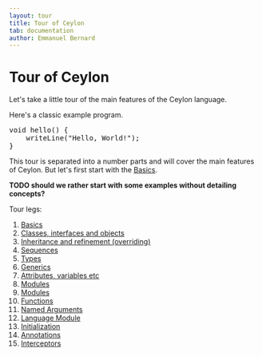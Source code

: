 ```yaml
---
layout: tour
title: Tour of Ceylon
tab: documentation
author: Emmanuel Bernard
---
```


# Tour of Ceylon

Let's take a little tour of the main features of the Ceylon language.

Here's a classic example program.

<pre class="brush: ceylon">
void hello() {
    writeLine("Hello, World!");
}
</pre>

This tour is separated into a number parts and will cover the main features of 
Ceylon. But let's first start with the [Basics](basics). 

__TODO should we rather start with some examples without detailing concepts?__

Tour legs:

1. [Basics](basics)
1. [Classes, interfaces and objects](classes)
1. [Inheritance and refinement (overriding)](inheritance)
1. [Sequences](sequences)
1. [Types](types)
1. [Generics](generics)
1. [Attributes, variables etc](missing-pieces)
1. [Modules](modules)
1. [Modules](modules)
1. [Functions](functions)
1. [Named Arguments](named-arguments)
1. [Language Module](language-module)
1. [Initialization](initialization)
1. [Annotations](annotations)
1. [Interceptors](interceptors)
